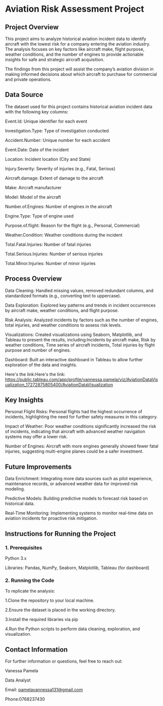 # Aviation Risk Assessment Project
## Project Overview
This project aims to analyze historical aviation incident data to identify aircraft with the lowest risk for a company entering the aviation industry. The analysis focuses on key factors like aircraft make, flight purpose, weather conditions, and the number of engines to provide actionable insights for safe and strategic aircraft acquisition.

The findings from this project will assist the company’s aviation division in making informed decisions about which aircraft to purchase for commercial and private operations.

## Data Source
The dataset used for this project contains historical aviation incident data with the following key columns:

Event.Id: Unique identifier for each event

Investigation.Type: Type of investigation conducted

Accident.Number: Unique number for each accident

Event.Date: Date of the incident

Location: Incident location (City and State)

Injury.Severity: Severity of injuries (e.g., Fatal, Serious)

Aircraft.damage: Extent of damage to the aircraft

Make: Aircraft manufacturer

Model: Model of the aircraft

Number.of.Engines: Number of engines in the aircraft

Engine.Type: Type of engine used

Purpose.of.flight: Reason for the flight (e.g., Personal, Commercial)

Weather.Condition: Weather conditions during the incident

Total.Fatal.Injuries: Number of fatal injuries

Total.Serious.Injuries: Number of serious injuries

Total.Minor.Injuries: Number of minor injuries

## Process Overview

Data Cleaning: Handled missing values, removed redundant columns, and standardized formats (e.g., converting text to uppercase).

Data Exploration: Explored key patterns and trends in incident occurrences by aircraft make, weather conditions, and flight purpose.

Risk Analysis: Analyzed incidents by factors such as the number of engines, total injuries, and weather conditions to assess risk levels.

Visualizations: Created visualizations using Seaborn, Matplotlib, and Tableau to present the results, including:Incidents by aircraft make,
Risk by weather conditions,
Time series of aircraft incidents,
Total injuries by flight purpose and number of engines.

Dashboard: Built an interactive dashboard in Tableau to allow further exploration of the data and insights.

Here's the link:Here's the link: https://public.tableau.com/app/profile/vannessa.pamela/viz/AviationDataVisualization_17272875805400/AviationDataVisualization

## Key Insights
Personal Flight Risks: Personal flights had the highest occurrence of incidents, highlighting the need for further safety measures in this category.

Impact of Weather: Poor weather conditions significantly increased the risk of incidents, indicating that aircraft with advanced weather navigation systems may offer a lower risk.

Number of Engines: Aircraft with more engines generally showed fewer fatal injuries, suggesting multi-engine planes could be a safer investment.

## Future Improvements
Data Enrichment: Integrating more data sources such as pilot experience, maintenance records, or advanced weather data for improved risk modeling.

Predictive Models: Building predictive models to forecast risk based on historical data.

Real-Time Monitoring: Implementing systems to monitor real-time data on aviation incidents for proactive risk mitigation.

## Instructions for Running the Project
### 1. Prerequisites
Python 3.x

Libraries: Pandas, NumPy, Seaborn, Matplotlib, Tableau (for dashboard)
### 2. Running the Code

To replicate the analysis:

  1.Clone the repository to your local machine.

  2.Ensure the dataset is placed in the working directory.

  3.Install the required libraries via pip

  4.Run the Python scripts to perform data cleaning, exploration, and visualization.

## Contact Information
For further information or questions, feel free to reach out:

Vanessa Pamela

Data Analyst

Email: pamelavannessa131@gmail.com

Phone:0768237430












